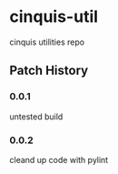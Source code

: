 # cinquis-util
cinquis utilities repo
## Patch History
### 0.0.1 
untested build
### 0.0.2
cleand up code with pylint
